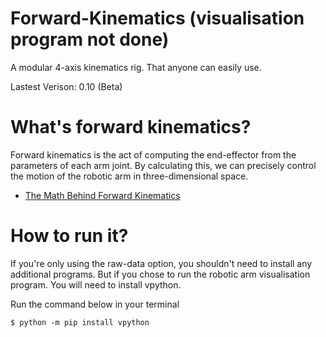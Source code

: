 # Forward-Kinematics (visualisation program not done)

A modular 4-axis kinematics rig. That anyone can easily use.

Lastest Verison: 0.10 (Beta)

# What's forward kinematics?

Forward kinematics is the act of computing the end-effector from the parameters of each arm joint. By calculating this, we can precisely control the motion of the robotic arm in three-dimensional space.

- [The Math Behind Forward Kinematics](https://github.com/WilliamTheDev/Foward-Kinematics/blob/main/Math.md)

# How to run it?

If you're only using the raw-data option, you shouldn't need to install any additional programs. But if you chose to run the robotic arm visualisation program. You will need to install vpython. 

Run the command below in your terminal

    $ python -m pip install vpython

